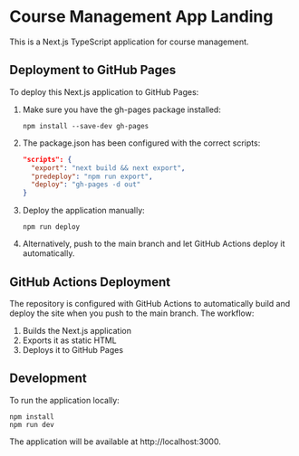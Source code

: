 # Course Management App Landing

This is a Next.js TypeScript application for course management.

## Deployment to GitHub Pages

To deploy this Next.js application to GitHub Pages:

1. Make sure you have the gh-pages package installed:
   ```
   npm install --save-dev gh-pages
   ```

2. The package.json has been configured with the correct scripts:
   ```json
   "scripts": {
     "export": "next build && next export",
     "predeploy": "npm run export",
     "deploy": "gh-pages -d out"
   }
   ```

3. Deploy the application manually:
   ```
   npm run deploy
   ```

4. Alternatively, push to the main branch and let GitHub Actions deploy it automatically.

## GitHub Actions Deployment

The repository is configured with GitHub Actions to automatically build and deploy the site when you push to the main branch. The workflow:

1. Builds the Next.js application
2. Exports it as static HTML
3. Deploys it to GitHub Pages

## Development

To run the application locally:

```
npm install
npm run dev
```

The application will be available at http://localhost:3000. 